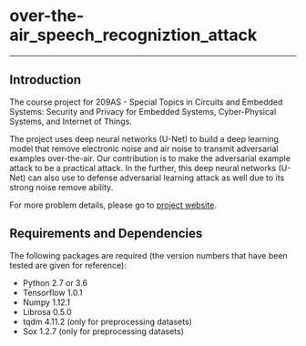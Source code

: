 # over-the-air_speech_recogniztion_attack
--------------------------------------------------------------------------------

## Introduction
The course project for 209AS - Special Topics in Circuits and Embedded Systems: 
Security and Privacy for Embedded Systems, Cyber-Physical Systems, and Internet 
of Things.

The project uses deep neural networks (U-Net) to build a deep learning model 
that remove electronic noise and air noise to transmit adversarial examples 
over-the-air. Our contribution is to make the adversarial example attack to be 
a practical attack. In the further, this deep neural networks (U-Net) can also 
use to defense adversarial learning attack as well due to its strong noise 
remove ability.

For more problem details, please go to
[project website](https://ucla-ece209as-2018w.github.io/Weikun-Zhengshuang/).

## Requirements and Dependencies
The following packages are required (the version numbers that have been tested 
are given for reference):

* Python 2.7 or 3.6
* Tensorflow 1.0.1
* Numpy 1.12.1
* Librosa 0.5.0
* tqdm 4.11.2 (only for preprocessing datasets)
* Sox 1.2.7 (only for preprocessing datasets)
